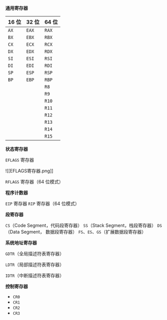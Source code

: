 **通用寄存器**

| 16 位 | 32 位 | 64 位 |
| ----- | ----- | ----- |
| `AX`  | `EAX` | `RAX` |
| `BX`  | `EBX` | `RBX` |
| `CX`  | `ECX` | `RCX` |
| `DX`  | `EDX` | `RDX` |
| `SI`  | `ESI` | `RSI` |
| `DI`  | `EDI` | `RDI` |
| `SP`  | `ESP` | `RSP` |
| `BP`  | `EBP` | `RBP` |
|       |       | `R8`  |
|       |       | `R9`  |
|       |       | `R10` |
|       |       | `R11` |
|       |       | `R12` |
|       |       | `R13` |
|       |       | `R14` |
|       |       | `R15` |

**状态寄存器**

`EFLAGS` 寄存器

![[EFLAGS寄存器.png]]

`RFLAGS` 寄存器（64 位模式）

**程序计数器**

`EIP` 寄存器
`RIP` 寄存器（64 位模式）

**段寄存器**

`CS`（Code Segment，代码段寄存器）
`SS`（Stack Segment，栈段寄存器）
`DS`（Data Segment， 数据段寄存器）
`FS`、`ES`、`GS`（扩展数据段寄存器）

**系统地址寄存器**

`GDTR`（全局描述符表寄存器）

`LDTR`（局部描述符表寄存器）

`IDTR`（中断描述符表寄存器）

**控制寄存器**

- `CR0`
- `CR1`
- `CR2`
- `CR3`
